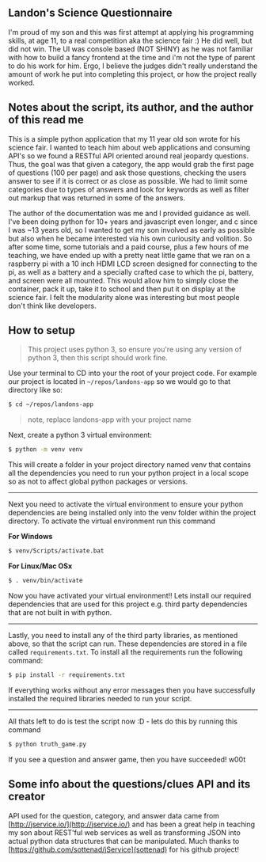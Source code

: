 ## Landon's Science Questionnaire

I'm proud of my son and this was first attempt at applying his programming skills, at
age 11, to a real competition aka the science fair :) He did well, but did not win. The UI
was console based (NOT SHINY) as he was not familiar with how to build a fancy frontend at the time
and i'm not the type of parent to do his work for him. Ergo, I believe the judges didn't really 
understand the amount of work he put into completing this project, or how the project really
worked.

## Notes about the script, its author, and the author of this read me

This is a simple python application that my 11 year old son wrote for his
science fair. I wanted to teach him about web applications and consuming API's
so we found a RESTful API oriented around real jeopardy questions. Thus, the goal
was that given a category, the app would grab the first page of questions (100 per page)
and ask those questions, checking the users answer to see if it is correct or as close
as possible. We had to limit some categories due to types of answers and look for keywords
as well as filter out markup that was returned in some of the answers. 

The author of the documentation was me and I provided guidance as well. I've been doing python 
for 10+ years and javascript even longer, and c since I was ~13 years old, so I wanted to get my son involved
as early as possible but also when he became interested via his own curiousity and volition.
So after some time, some tutorials and a paid course, plus a few hours of me teaching, we have 
ended up with a pretty neat little game that we ran on a raspberry pi with a 10 inch HDMI LCD screen
designed for connecting to the pi, as well as a battery and a specially crafted case to which the pi,
battery, and screen were all mounted. This would allow him to simply close the container, pack it up,
take it to school and then put it on display at the science fair. I felt the modularity alone was
interesting but most people don't think like developers. 

## How to setup 

> This project uses python 3, so ensure you're using any version of
> python 3, then this script should work fine.

Use your terminal to CD into your the root of your project code. For example
our project is located in `~/repos/landons-app` so we would go to that directory
like so:
```bash
$ cd ~/repos/landons-app
```
> note, replace landons-app with your project name

Next, create a python 3 virtual environment: 
```bash
$ python -m venv venv
```
This will create a folder in your project directory named venv that contains
all the dependencies you need to run your python project in a local scope 
so as not to affect global python packages or versions.

---

Next you need to activate the virtual environment to ensure your python
dependencies are being installed only into the venv folder within the 
project directory. To activate the virtual environment run this command

**For Windows**
```bash
$ venv/Scripts/activate.bat
```

**For Linux/Mac OSx**
```bash
$ . venv/bin/activate
```

Now you have activated your virtual environment!! Lets install our required 
dependencies that are used for this project e.g. third party dependencies 
that are not built in with python.

---
Lastly, you need to install any of the third party libraries, as mentioned
above, so that the script can run. These dependencies are stored in 
a file called `requirements.txt`. To install all the requirements run 
the following command:

```bash
$ pip install -r requirements.txt
```

If everything works without any error messages then you have successfully
installed the required libraries needed to run your script.

---

 All thats 
left to do is test the script now :D - lets do this by running this command

```bash
$ python truth_game.py
```

If you see a question and answer game, then you have succeeded! w00t

 
## Some info about the questions/clues API and its creator 
 API used for the question, category, and answer data came from 
 [http://jservice.io/](http://jservice.io/) and has been a great help in 
 teaching my son about REST'ful web services as well as transforming JSON
 into actual python data structures that can be manipulated. Much thanks to 
 [https://github.com/sottenad/jService](sottenad) for his github project! 
